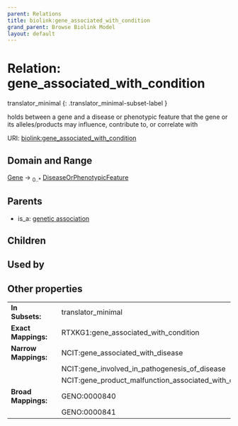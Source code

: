 ```yaml
---
parent: Relations
title: biolink:gene_associated_with_condition
grand_parent: Browse Biolink Model
layout: default
---
```


# Relation: gene_associated_with_condition

translator_minimal
{: .translator_minimal-subset-label }


holds between a gene and a disease or phenotypic feature that the gene or its alleles/products may influence, contribute to, or correlate with

URI: [biolink:gene_associated_with_condition](https://w3id.org/biolink/vocab/gene_associated_with_condition)

## Domain and Range

[Gene](Gene.md) ->  <sub>0..*</sub> [DiseaseOrPhenotypicFeature](DiseaseOrPhenotypicFeature.md)

## Parents

 *  is_a: [genetic association](genetic_association.md)

## Children


## Used by


## Other properties

|  |  |  |
| --- | --- | --- |
| **In Subsets:** | | translator_minimal |
| **Exact Mappings:** | | RTXKG1:gene_associated_with_condition |
| **Narrow Mappings:** | | NCIT:gene_associated_with_disease |
|  | | NCIT:gene_involved_in_pathogenesis_of_disease |
|  | | NCIT:gene_product_malfunction_associated_with_disease |
| **Broad Mappings:** | | GENO:0000840 |
|  | | GENO:0000841 |

